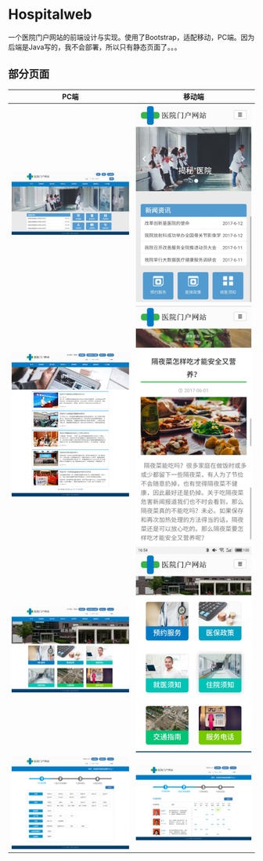 # Hospitalweb
一个医院门户网站的前端设计与实现。使用了Bootstrap，适配移动，PC端。因为后端是Java写的，我不会部署，所以只有静态页面了。。。 

## 部分页面
PC端 | 移动端
------|------
![](./showpic/1.png) | ![](./showpic/2.jpg) 
![](./showpic/3.png) | ![](./showpic/4.jpg) 
![](./showpic/5.png) | ![](./showpic/6.jpg) 
![](./showpic/7.png) | ![](./showpic/8.png) 
